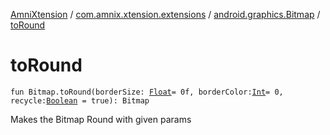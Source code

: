 [AmniXtension](../../index.md) / [com.amnix.xtension.extensions](../index.md) / [android.graphics.Bitmap](index.md) / [toRound](./to-round.md)

# toRound

`fun Bitmap.toRound(borderSize: `[`Float`](https://kotlinlang.org/api/latest/jvm/stdlib/kotlin/-float/index.html)` = 0f, borderColor: `[`Int`](https://kotlinlang.org/api/latest/jvm/stdlib/kotlin/-int/index.html)` = 0, recycle: `[`Boolean`](https://kotlinlang.org/api/latest/jvm/stdlib/kotlin/-boolean/index.html)` = true): Bitmap`

Makes the Bitmap Round with given params

